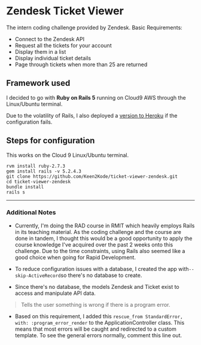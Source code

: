 # Zendesk Ticket Viewer

The intern coding challenge provided by Zendesk. Basic Requirements:

* Connect to the Zendesk API
* Request all the tickets for your account
* Display them in a list
* Display individual ticket details
* Page through tickets when more than 25 are returned

## Framework used 

I decided to go with **Ruby on Rails 5** running on Cloud9 AWS through the Linux/Ubuntu terminal.

Due to the volatility of Rails, I also deployed a [version to Heroku](https://shielded-coast-55327.herokuapp.com/) if the configuration fails.

## Steps for configuration

This works on the Cloud 9 Linux/Ubuntu terminal.
```
rvm install ruby-2.7.3
gem install rails -v 5.2.4.3
git clone https://github.com/Keen2Kode/ticket-viewer-zendesk.git
cd ticket-viewer-zendesk
bundle install
rails s
```

---

### Additional Notes



* Currently, I'm doing the RAD course in RMIT which heavily employs Rails in its teaching material. As the coding challenge and the course are done in tandem, I thought this would be a good opportunity to apply the course knowledge I've acquired over the past 2 weeks onto this challenge. Due to the time constraints, using Rails also seemed like a good choice when going for Rapid Development.

* To reduce configuration issues with a database, I created the app with`--skip-ActiveRecord`so there's no database to create.

* Since there's no database, the models Zendesk and Ticket exist to access and manipulate API data.

> Tells the user something is wrong if there is a program error.
* Based on this requirement, I added this `rescue_from StandardError, with: :program_error_render` to the ApplicationController class. This means that most errors will be caught and redirected to a custom template. To see the general errors normally, comment this line out.





